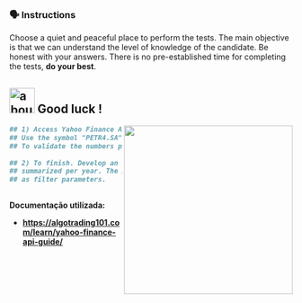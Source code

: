 ### :speaking_head: Instructions

<p align="left"> 
  Choose a quiet and peaceful place to perform the tests. The main objective is that we can understand the level of knowledge of the candidate. Be honest with your answers. There is no pre-established time for completing the tests, <strong>do your best</strong>.<br>
</p>
<b>

## <img width="45" alt="about" src="https://raw.github.com/elizarov/elizarov/master/about.png"> Good luck !

<img align="right" width="300" src="https://i2.wp.com/allhtaccess.info/wp-content/uploads/2018/03/programming.gif?fit=1281%2C716&ssl=1" />

```python
## 1) Access Yahoo Finance APIs! load the data into a Mysql database. 
## Use the symbol "PETR4.SA" as a filter and identify the dividends.
## To validate the numbers presented use the link https://www.investidorpetrobras.com.br/acoes-dividendos-e-dividas/dividendos-e-jcp/
  
## 2) To finish. Develop an api whose return is the amount of dividends 
## summarized per year. The API must receive the symbol and the year 
## as filter parameters.
    
```

Documentação utilizada:

- https://algotrading101.com/learn/yahoo-finance-api-guide/
